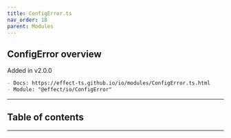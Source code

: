 ```yaml
---
title: ConfigError.ts
nav_order: 18
parent: Modules
---
```


## ConfigError overview

Added in v2.0.0

```md
- Docs: https://effect-ts.github.io/io/modules/ConfigError.ts.html
- Module: "@effect/io/ConfigError"
```

---

<h2 class="text-delta">Table of contents</h2>

---
